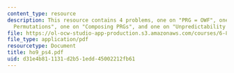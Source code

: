 ```yaml
---
content_type: resource
description: This resource contains 4 problems, one on "PRG = OWF", one on "PRGs and
  Permutations", one on "Composing PRGs", and one on "Unpredictability = Indistinguishability".
file: https://ol-ocw-studio-app-production.s3.amazonaws.com/courses/6-875-cryptography-and-cryptanalysis-spring-2005/d31e4b811131d2b51edd45002212fb61_ho9_ps4.pdf
file_type: application/pdf
resourcetype: Document
title: ho9_ps4.pdf
uid: d31e4b81-1131-d2b5-1edd-45002212fb61
---
```

